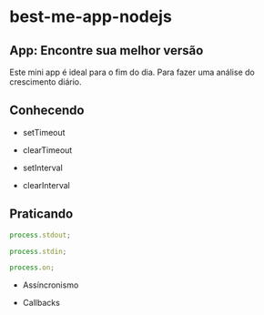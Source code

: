 # best-me-app-nodejs

## App: Encontre sua melhor versão

Este mini app é ideal para o fim do dia. Para fazer uma análise do crescimento diário.

## Conhecendo

- setTimeout

- clearTimeout

- setInterval

- clearInterval

## Praticando

```javascript
process.stdout;

process.stdin;

process.on;
```

- Assíncronismo

- Callbacks
